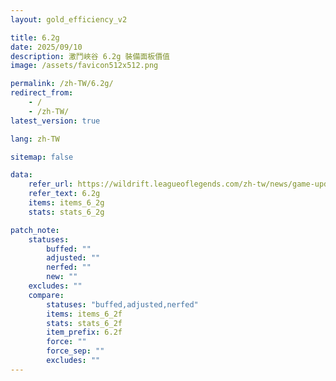 ```yaml
---
layout: gold_efficiency_v2

title: 6.2g
date: 2025/09/10
description: 激鬥峽谷 6.2g 裝備面板價值
image: /assets/favicon512x512.png

permalink: /zh-TW/6.2g/
redirect_from:
    - /
    - /zh-TW/
latest_version: true

lang: zh-TW

sitemap: false

data:
    refer_url: https://wildrift.leagueoflegends.com/zh-tw/news/game-updates/wild-rift-patch-notes-6-2g/
    refer_text: 6.2g
    items: items_6_2g
    stats: stats_6_2g

patch_note:
    statuses:
        buffed: ""
        adjusted: ""
        nerfed: ""
        new: ""
    excludes: ""
    compare:
        statuses: "buffed,adjusted,nerfed"
        items: items_6_2f
        stats: stats_6_2f
        item_prefix: 6.2f
        force: ""
        force_sep: ""
        excludes: ""
---
```


